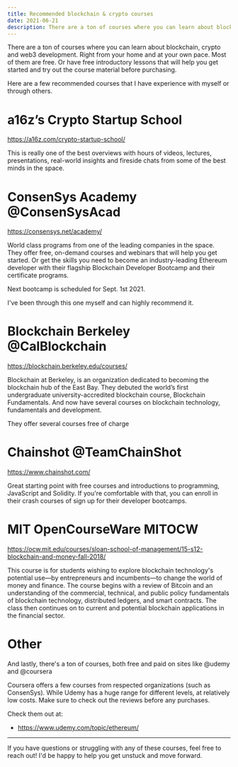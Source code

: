 ```yaml
---
title: Recommended blockchain & crypto courses
date: 2021-06-21
description: There are a ton of courses where you can learn about blockchain and web3 development. Right from your home and at your own pace. Most of them are free. Or have free introductory lessons.
---
```


There are a ton of courses where you can learn about blockchain, crypto and web3 development. Right from your home and at your own pace. Most of them are free. Or have free introductory lessons that will help you get started and try out the course material before purchasing.

Here are a few recommended courses that I have experience with myself or through others.


# a16z’s Crypto Startup School

https://a16z.com/crypto-startup-school/

This is really one of the best overviews with hours of videos, lectures, presentations, real-world insights and fireside chats from some of the best minds in the space. 


# ConsenSys Academy @ConsenSysAcad
https://consensys.net/academy/

World class programs from one of the leading companies in the space. They offer free, on-demand courses and webinars that will help you get started. Or get the skills you need to become an industry-leading Ethereum developer with their flagship Blockchain Developer Bootcamp and their certificate programs. 

Next bootcamp is scheduled for Sept. 1st 2021.

I've been through this one myself and can highly recommend it.


# Blockchain Berkeley @CalBlockchain
https://blockchain.berkeley.edu/courses/

Blockchain at Berkeley, is an organization dedicated to becoming the blockchain hub of the East Bay. They debuted the world’s first undergraduate university-accredited blockchain course, Blockchain Fundamentals. And now have several courses on blockchain technology, fundamentals and development.

They offer several courses free of charge

# Chainshot @TeamChainShot
https://www.chainshot.com/

Great starting point with free courses and introductions to programming, JavaScript and Solidity. If you're comfortable with that, you can enroll in their crash courses of sign up for their developer bootcamps.


# MIT OpenCourseWare MITOCW
https://ocw.mit.edu/courses/sloan-school-of-management/15-s12-blockchain-and-money-fall-2018/

This course is for students wishing to explore blockchain technology's potential use—by entrepreneurs and incumbents—to change the world of money and finance. The course begins with a review of Bitcoin and an understanding of the commercial, technical, and public policy fundamentals of blockchain technology, distributed ledgers, and smart contracts. The class then continues on to current and potential blockchain applications in the financial sector. 


# Other
And lastly, there's a ton of courses, both free and paid on sites like @udemy and @coursera 

Coursera offers a few courses from respected organizations (such as ConsenSys). While Udemy has a huge range for different levels, at relatively low costs. Make sure to check out the reviews before any purchases.

Check them out at:
- https://www.udemy.com/topic/ethereum/

---

If you have questions or struggling with any of these courses, feel free to reach out! I'd be happy to help you get unstuck and move forward.